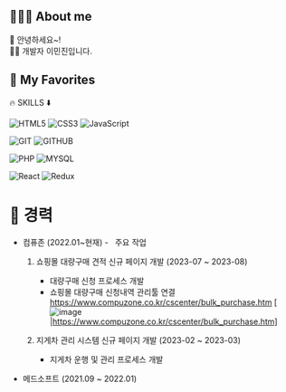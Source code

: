 ## 🙋🏻‍♂️ About me
🐣 안녕하세요~! <br>
✍🏻 개발자 이민진입니다.  <br>

## 🚀 My Favorites
🔥 SKILLS ⬇️

![HTML5](https://img.shields.io/badge/HTML5-E34F26?style=for-the-badge&logo=html5&logoColor=white)
![CSS3](https://img.shields.io/badge/CSS3-1572B6?style=for-the-badge&logo=css3)
![JavaScript](https://img.shields.io/badge/JavaScript-F7DF1E?style=for-the-badge&logo=javascript&logoColor=white)

![GIT](https://img.shields.io/badge/git-F05032?style=for-the-badge&logo=git&logoColor=white)
![GITHUB](https://img.shields.io/badge/github-181717?style=for-the-badge&logo=github&logoColor=white)

![PHP](https://img.shields.io/badge/PHP-777BB4?style=for-the-badge&logo=PHP&logoColor=white)
![MYSQL](https://img.shields.io/badge/mysql-4479A1?style=for-the-badge&logo=mysql&logoColor=white)

![React](https://img.shields.io/badge/React-61DAFB?style=for-the-badge&logo=react&logoColor=white)
![Redux](https://img.shields.io/badge/Redux-764ABC?style=for-the-badge&logo=redux&logoColor=white)







# 📌 경력
  -  컴퓨존 (2022.01~현재)
    - &nbsp; 주요 작업
     1. 쇼핑몰 대량구매 견적 신규 페이지 개발 (2023-07 ~ 2023-08)
         - 대량구매 신청 프로세스 개발
         - 쇼핑몰 대량구매 신청내역 관리툴 연결
            https://www.compuzone.co.kr/cscenter/bulk_purchase.htm
            [![image](https://github.com/oidolee/oidolee/assets/85022962/5b2ae972-6618-44e8-9dda-e4b387fed164)|https://www.compuzone.co.kr/cscenter/bulk_purchase.htm]


     2. 지게차 관리 시스템 신규 페이지 개발 (2023-02 ~ 2023-03)
         - 지게차 운행 및 관리 프로세스 개발


   - 메드소프트 (2021.09 ~ 2022.01)  

